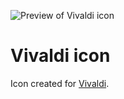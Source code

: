 ![Preview of Vivaldi icon](https://gitlab.com/iiroj/public/raw/0814dbe60844037b9d3cb466c22fb208b2c5363e/Vivaldi%20icon/Vivaldi.iconset/icon_256x256@2x.png)

# Vivaldi icon

Icon created for [Vivaldi](https://vivaldi.com).
